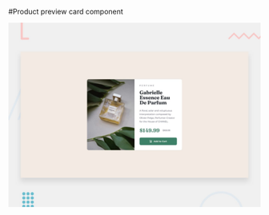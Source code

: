 #Product preview card component

![Design preview for the Product preview card component](./design/desktop-preview.jpg)


